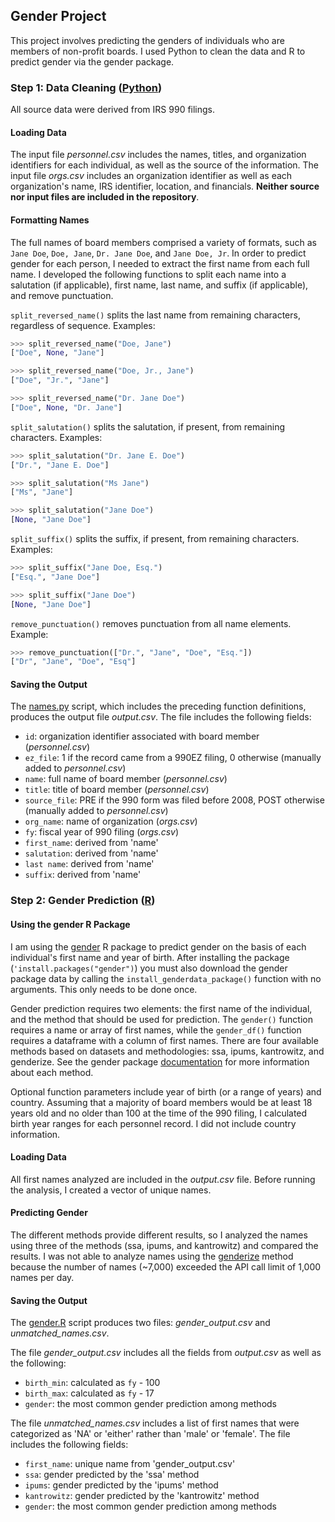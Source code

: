 ## Gender Project
This project involves predicting the genders of individuals who are members of non-profit boards.  I used Python to clean the data and R to predict gender via the gender package. 

### Step 1: Data Cleaning ([Python](https://www.python.org/))

All source data were derived from IRS 990 filings.    

#### Loading Data 

The input file *personnel.csv* includes the names, titles, and organization identifiers for each individual, as well as the source of the information.  The input file *orgs.csv* includes an organization identifier as well as each organization's name, IRS identifier, location, and financials.  **Neither source nor input files are included in the repository**.

#### Formatting Names

The full names of board members comprised a variety of formats, such as `Jane Doe`, `Doe, Jane`, `Dr. Jane Doe`, and `Jane Doe, Jr`. In order to predict gender for each person, I needed to extract the first name from each full name.  I developed the following functions to split each name into a salutation (if applicable), first name, last name, and suffix (if applicable), and remove punctuation.

`split_reversed_name()` splits the last name from remaining characters, regardless of sequence. Examples:
```python
>>> split_reversed_name("Doe, Jane")
["Doe", None, "Jane"]

>>> split_reversed_name("Doe, Jr., Jane")
["Doe", "Jr.", "Jane"]

>>> split_reversed_name("Dr. Jane Doe")
["Doe", None, "Dr. Jane"]
```

`split_salutation()` splits the salutation, if present, from remaining characters. Examples:
```python
>>> split_salutation("Dr. Jane E. Doe")
["Dr.", "Jane E. Doe"]

>>> split_salutation("Ms Jane")
["Ms", "Jane"]

>>> split_salutation("Jane Doe")
[None, "Jane Doe"]
```

`split_suffix()` splits the suffix, if present, from remaining characters. Examples:
```python
>>> split_suffix("Jane Doe, Esq.")
["Esq.", "Jane Doe"]  

>>> split_suffix("Jane Doe")
[None, "Jane Doe"] 
```

`remove_punctuation()` removes punctuation from all name elements. Example:
```python
>>> remove_punctuation(["Dr.", "Jane", "Doe", "Esq."])
["Dr", "Jane", "Doe", "Esq"]
```
#### Saving the Output

The [names.py](names.py) script, which includes the preceding function definitions, produces the output file *output.csv*.  The file includes the following fields:

 - `id`: organization identifier associated with board member (*personnel.csv*)
 - `ez_file`: 1 if the record came from a 990EZ filing, 0 otherwise (manually added to *personnel.csv*)
 - `name`: full name of board member (*personnel.csv*)
 - `title`: title of board member (*personnel.csv*)
 - `source_file`: PRE if the 990 form was filed before 2008, POST otherwise (manually added to *personnel.csv*)
 - `org_name`: name of organization (*orgs.csv*)
 - `fy`: fiscal year of 990 filing (*orgs.csv*)
 - `first_name`: derived from 'name'
 - `salutation`: derived from 'name'
 - `last name`: derived from 'name'
 - `suffix`: derived from 'name'


### Step 2: Gender Prediction ([R](https://www.r-project.org/))

#### Using the gender R Package

I am using the [gender](https://github.com/ropensci/gender) R package to predict gender on the basis of each individual's first name and year of birth.  After installing the package (`'install.packages("gender")`) you must also download the gender package data by calling the `install_genderdata_package()` function with no arguments.  This only needs to be done once.

Gender prediction requires two elements: the first name of the individual, and the method that should be used for prediction.  The `gender()` function requires a name or array of first names, while the `gender_df()` function requires a dataframe with a column of first names.  There are four available methods based on datasets and methodologies: ssa, ipums, kantrowitz, and genderize.  See the gender package [documentation](https://github.com/ropensci/gender) for more information about each method.

Optional function parameters include year of birth (or a range of years) and country.  Assuming that a majority of board members would be at least 18 years old and no older than 100 at the time of the 990 filing, I calculated birth year ranges for each personnel record.  I did not include country information.

#### Loading Data

All first names analyzed are included in the *output.csv* file.  Before running the analysis, I created a vector of unique names.  

#### Predicting Gender

The different methods provide different results, so I analyzed the names using three of the methods (ssa, ipums, and kantrowitz) and compared the results.  I was not able to analyze names using the [genderize](https://genderize.io/) method because the number of names (~7,000) exceeded the API call limit of 1,000 names per day.

#### Saving the Output

The [gender.R](gender.R) script produces two files: *gender_output.csv* and *unmatched_names.csv*.

The file *gender_output.csv* includes all the fields from *output.csv* as well as the following:

 - `birth_min`: calculated as `fy` - 100
 - `birth_max`: calculated as `fy` - 17
 - `gender`: the most common gender prediction among methods

The file *unmatched_names.csv* includes a list of first names that were categorized as 'NA' or 'either' rather than 'male' or 'female'. The file includes the following fields:

 - `first_name`: unique name from 'gender_output.csv'
 - `ssa`: gender predicted by the 'ssa' method
 - `ipums`: gender predicted by the 'ipums' method
 - `kantrowitz`: gender predicted by the 'kantrowitz' method
 - `gender`: the most common gender prediction among methods
